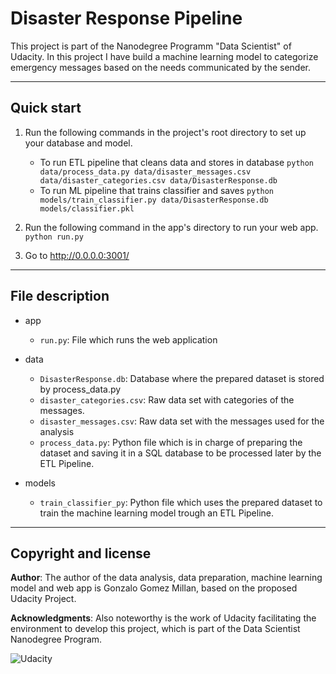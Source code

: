 # **Disaster Response Pipeline**
This project is part of the Nanodegree Programm "Data Scientist" of Udacity. In this project I have build a machine learning model to categorize emergency messages based on the needs communicated by the sender.

---


## **Quick start**
1. Run the following commands in the project's root directory to set up your database and model.

    - To run ETL pipeline that cleans data and stores in database
        `python data/process_data.py data/disaster_messages.csv data/disaster_categories.csv data/DisasterResponse.db`
    - To run ML pipeline that trains classifier and saves
        `python models/train_classifier.py data/DisasterResponse.db models/classifier.pkl`

2. Run the following command in the app's directory to run your web app.
    `python run.py`

3. Go to http://0.0.0.0:3001/
---
## **File description**

- app
    - `run.py`: File which runs the web application


- data
    - `DisasterResponse.db`: Database where the prepared dataset is stored by process_data.py
    - `disaster_categories.csv`: Raw data set with categories of the messages.
    - `disaster_messages.csv`: Raw data set with the messages used for the analysis
    - `process_data.py`: Python file which is in charge of preparing the dataset and saving it in a SQL database to be processed later by the ETL Pipeline. 

- models
    - `train_classifier_py`: Python file which uses the prepared dataset to train the machine learning model trough an ETL Pipeline. 

---

## **Copyright and license**
**Author**: The author of the data analysis, data preparation, machine learning model and  web app is Gonzalo Gomez Millan, based on the proposed Udacity Project.

**Acknowledgments**: Also noteworthy is the work of Udacity facilitating the environment to develop this project, which is part of the Data Scientist Nanodegree Program.

![Udacity](https://upload.wikimedia.org/wikipedia/commons/e/e8/Udacity_logo.svg)



